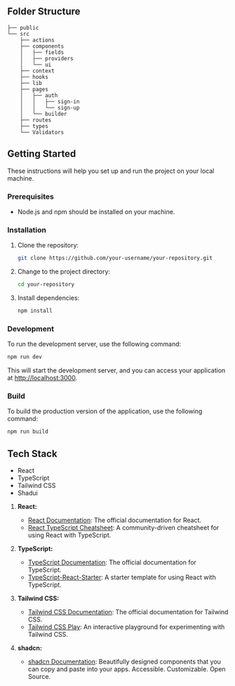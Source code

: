 

## Folder Structure

```
├── public
└── src
    ├── actions
    ├── components
    │   ├── fields
    │   ├── providers
    │   └── ui
    ├── context
    ├── hooks
    ├── lib
    ├── pages
    │   ├── auth
    │   │   ├── sign-in
    │   │   └── sign-up
    │   └── builder
    ├── routes
    ├── types
    └── Validators
```

## Getting Started

These instructions will help you set up and run the project on your local machine.

### Prerequisites

- Node.js and npm should be installed on your machine.

### Installation

1. Clone the repository:

   ```bash
   git clone https://github.com/your-username/your-repository.git
   ```

2. Change to the project directory:

   ```bash
   cd your-repository
   ```

3. Install dependencies:

   ```bash
   npm install
   ```

### Development

To run the development server, use the following command:

```bash
npm run dev
```

This will start the development server, and you can access your application at [http://localhost:3000](http://localhost:3000).

### Build

To build the production version of the application, use the following command:

```bash
npm run build
```

## Tech Stack

- React
- TypeScript
- Tailwind CSS
- Shadui


1. **React:**
   - [React Documentation](https://reactjs.org/): The official documentation for React.
   - [React TypeScript Cheatsheet](https://react-typescript-cheatsheet.netlify.app/): A community-driven cheatsheet for using React with TypeScript.

2. **TypeScript:**
   - [TypeScript Documentation](https://www.typescriptlang.org/): The official documentation for TypeScript.
   - [TypeScript-React-Starter](https://github.com/Microsoft/TypeScript-React-Starter): A starter template for using React with TypeScript.

3. **Tailwind CSS:**
   - [Tailwind CSS Documentation](https://tailwindcss.com/docs): The official documentation for Tailwind CSS.
   - [Tailwind CSS Play](https://play.tailwindcss.com/): An interactive playground for experimenting with Tailwind CSS.

4. **shadcn:**
   - [shadcn Documentation](https://ui.shadcn.com/docs): Beautifully designed components that you can copy and paste into your apps. Accessible. Customizable. Open Source.
